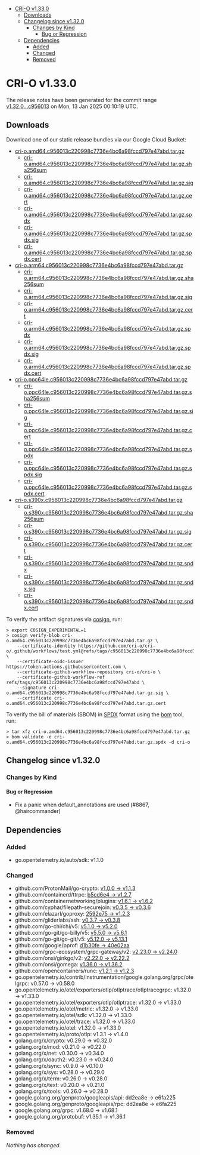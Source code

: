 - [CRI-O v1.33.0](#cri-o-v1330)
  - [Downloads](#downloads)
  - [Changelog since v1.32.0](#changelog-since-v1320)
    - [Changes by Kind](#changes-by-kind)
      - [Bug or Regression](#bug-or-regression)
  - [Dependencies](#dependencies)
    - [Added](#added)
    - [Changed](#changed)
    - [Removed](#removed)

# CRI-O v1.33.0

The release notes have been generated for the commit range
[v1.32.0...c956013](https://github.com/cri-o/cri-o/compare/v1.32.0...v1.33.0) on Mon, 13 Jan 2025 00:10:19 UTC.

## Downloads

Download one of our static release bundles via our Google Cloud Bucket:

- [cri-o.amd64.c956013c220998c7736e4bc6a98fccd797e47abd.tar.gz](https://storage.googleapis.com/cri-o/artifacts/cri-o.amd64.c956013c220998c7736e4bc6a98fccd797e47abd.tar.gz)
  - [cri-o.amd64.c956013c220998c7736e4bc6a98fccd797e47abd.tar.gz.sha256sum](https://storage.googleapis.com/cri-o/artifacts/cri-o.amd64.c956013c220998c7736e4bc6a98fccd797e47abd.tar.gz.sha256sum)
  - [cri-o.amd64.c956013c220998c7736e4bc6a98fccd797e47abd.tar.gz.sig](https://storage.googleapis.com/cri-o/artifacts/cri-o.amd64.c956013c220998c7736e4bc6a98fccd797e47abd.tar.gz.sig)
  - [cri-o.amd64.c956013c220998c7736e4bc6a98fccd797e47abd.tar.gz.cert](https://storage.googleapis.com/cri-o/artifacts/cri-o.amd64.c956013c220998c7736e4bc6a98fccd797e47abd.tar.gz.cert)
  - [cri-o.amd64.c956013c220998c7736e4bc6a98fccd797e47abd.tar.gz.spdx](https://storage.googleapis.com/cri-o/artifacts/cri-o.amd64.c956013c220998c7736e4bc6a98fccd797e47abd.tar.gz.spdx)
  - [cri-o.amd64.c956013c220998c7736e4bc6a98fccd797e47abd.tar.gz.spdx.sig](https://storage.googleapis.com/cri-o/artifacts/cri-o.amd64.c956013c220998c7736e4bc6a98fccd797e47abd.tar.gz.spdx.sig)
  - [cri-o.amd64.c956013c220998c7736e4bc6a98fccd797e47abd.tar.gz.spdx.cert](https://storage.googleapis.com/cri-o/artifacts/cri-o.amd64.c956013c220998c7736e4bc6a98fccd797e47abd.tar.gz.spdx.cert)
- [cri-o.arm64.c956013c220998c7736e4bc6a98fccd797e47abd.tar.gz](https://storage.googleapis.com/cri-o/artifacts/cri-o.arm64.c956013c220998c7736e4bc6a98fccd797e47abd.tar.gz)
  - [cri-o.arm64.c956013c220998c7736e4bc6a98fccd797e47abd.tar.gz.sha256sum](https://storage.googleapis.com/cri-o/artifacts/cri-o.arm64.c956013c220998c7736e4bc6a98fccd797e47abd.tar.gz.sha256sum)
  - [cri-o.arm64.c956013c220998c7736e4bc6a98fccd797e47abd.tar.gz.sig](https://storage.googleapis.com/cri-o/artifacts/cri-o.arm64.c956013c220998c7736e4bc6a98fccd797e47abd.tar.gz.sig)
  - [cri-o.arm64.c956013c220998c7736e4bc6a98fccd797e47abd.tar.gz.cert](https://storage.googleapis.com/cri-o/artifacts/cri-o.arm64.c956013c220998c7736e4bc6a98fccd797e47abd.tar.gz.cert)
  - [cri-o.arm64.c956013c220998c7736e4bc6a98fccd797e47abd.tar.gz.spdx](https://storage.googleapis.com/cri-o/artifacts/cri-o.arm64.c956013c220998c7736e4bc6a98fccd797e47abd.tar.gz.spdx)
  - [cri-o.arm64.c956013c220998c7736e4bc6a98fccd797e47abd.tar.gz.spdx.sig](https://storage.googleapis.com/cri-o/artifacts/cri-o.arm64.c956013c220998c7736e4bc6a98fccd797e47abd.tar.gz.spdx.sig)
  - [cri-o.arm64.c956013c220998c7736e4bc6a98fccd797e47abd.tar.gz.spdx.cert](https://storage.googleapis.com/cri-o/artifacts/cri-o.arm64.c956013c220998c7736e4bc6a98fccd797e47abd.tar.gz.spdx.cert)
- [cri-o.ppc64le.c956013c220998c7736e4bc6a98fccd797e47abd.tar.gz](https://storage.googleapis.com/cri-o/artifacts/cri-o.ppc64le.c956013c220998c7736e4bc6a98fccd797e47abd.tar.gz)
  - [cri-o.ppc64le.c956013c220998c7736e4bc6a98fccd797e47abd.tar.gz.sha256sum](https://storage.googleapis.com/cri-o/artifacts/cri-o.ppc64le.c956013c220998c7736e4bc6a98fccd797e47abd.tar.gz.sha256sum)
  - [cri-o.ppc64le.c956013c220998c7736e4bc6a98fccd797e47abd.tar.gz.sig](https://storage.googleapis.com/cri-o/artifacts/cri-o.ppc64le.c956013c220998c7736e4bc6a98fccd797e47abd.tar.gz.sig)
  - [cri-o.ppc64le.c956013c220998c7736e4bc6a98fccd797e47abd.tar.gz.cert](https://storage.googleapis.com/cri-o/artifacts/cri-o.ppc64le.c956013c220998c7736e4bc6a98fccd797e47abd.tar.gz.cert)
  - [cri-o.ppc64le.c956013c220998c7736e4bc6a98fccd797e47abd.tar.gz.spdx](https://storage.googleapis.com/cri-o/artifacts/cri-o.ppc64le.c956013c220998c7736e4bc6a98fccd797e47abd.tar.gz.spdx)
  - [cri-o.ppc64le.c956013c220998c7736e4bc6a98fccd797e47abd.tar.gz.spdx.sig](https://storage.googleapis.com/cri-o/artifacts/cri-o.ppc64le.c956013c220998c7736e4bc6a98fccd797e47abd.tar.gz.spdx.sig)
  - [cri-o.ppc64le.c956013c220998c7736e4bc6a98fccd797e47abd.tar.gz.spdx.cert](https://storage.googleapis.com/cri-o/artifacts/cri-o.ppc64le.c956013c220998c7736e4bc6a98fccd797e47abd.tar.gz.spdx.cert)
- [cri-o.s390x.c956013c220998c7736e4bc6a98fccd797e47abd.tar.gz](https://storage.googleapis.com/cri-o/artifacts/cri-o.s390x.c956013c220998c7736e4bc6a98fccd797e47abd.tar.gz)
  - [cri-o.s390x.c956013c220998c7736e4bc6a98fccd797e47abd.tar.gz.sha256sum](https://storage.googleapis.com/cri-o/artifacts/cri-o.s390x.c956013c220998c7736e4bc6a98fccd797e47abd.tar.gz.sha256sum)
  - [cri-o.s390x.c956013c220998c7736e4bc6a98fccd797e47abd.tar.gz.sig](https://storage.googleapis.com/cri-o/artifacts/cri-o.s390x.c956013c220998c7736e4bc6a98fccd797e47abd.tar.gz.sig)
  - [cri-o.s390x.c956013c220998c7736e4bc6a98fccd797e47abd.tar.gz.cert](https://storage.googleapis.com/cri-o/artifacts/cri-o.s390x.c956013c220998c7736e4bc6a98fccd797e47abd.tar.gz.cert)
  - [cri-o.s390x.c956013c220998c7736e4bc6a98fccd797e47abd.tar.gz.spdx](https://storage.googleapis.com/cri-o/artifacts/cri-o.s390x.c956013c220998c7736e4bc6a98fccd797e47abd.tar.gz.spdx)
  - [cri-o.s390x.c956013c220998c7736e4bc6a98fccd797e47abd.tar.gz.spdx.sig](https://storage.googleapis.com/cri-o/artifacts/cri-o.s390x.c956013c220998c7736e4bc6a98fccd797e47abd.tar.gz.spdx.sig)
  - [cri-o.s390x.c956013c220998c7736e4bc6a98fccd797e47abd.tar.gz.spdx.cert](https://storage.googleapis.com/cri-o/artifacts/cri-o.s390x.c956013c220998c7736e4bc6a98fccd797e47abd.tar.gz.spdx.cert)

To verify the artifact signatures via [cosign](https://github.com/sigstore/cosign), run:

```console
> export COSIGN_EXPERIMENTAL=1
> cosign verify-blob cri-o.amd64.c956013c220998c7736e4bc6a98fccd797e47abd.tar.gz \
    --certificate-identity https://github.com/cri-o/cri-o/.github/workflows/test.yml@refs/tags/c956013c220998c7736e4bc6a98fccd797e47abd \
    --certificate-oidc-issuer https://token.actions.githubusercontent.com \
    --certificate-github-workflow-repository cri-o/cri-o \
    --certificate-github-workflow-ref refs/tags/c956013c220998c7736e4bc6a98fccd797e47abd \
    --signature cri-o.amd64.c956013c220998c7736e4bc6a98fccd797e47abd.tar.gz.sig \
    --certificate cri-o.amd64.c956013c220998c7736e4bc6a98fccd797e47abd.tar.gz.cert
```

To verify the bill of materials (SBOM) in [SPDX](https://spdx.org) format using the [bom](https://sigs.k8s.io/bom) tool, run:

```console
> tar xfz cri-o.amd64.c956013c220998c7736e4bc6a98fccd797e47abd.tar.gz
> bom validate -e cri-o.amd64.c956013c220998c7736e4bc6a98fccd797e47abd.tar.gz.spdx -d cri-o
```

## Changelog since v1.32.0

### Changes by Kind

#### Bug or Regression
 - Fix a panic when default_annotations are used (#8867, @haircommander)

## Dependencies

### Added
- go.opentelemetry.io/auto/sdk: v1.1.0

### Changed
- github.com/ProtonMail/go-crypto: [v1.0.0 → v1.1.3](https://github.com/ProtonMail/go-crypto/compare/v1.0.0...v1.1.3)
- github.com/containerd/ttrpc: [b5cd6e4 → v1.2.7](https://github.com/containerd/ttrpc/compare/b5cd6e4...v1.2.7)
- github.com/containernetworking/plugins: [v1.6.1 → v1.6.2](https://github.com/containernetworking/plugins/compare/v1.6.1...v1.6.2)
- github.com/cyphar/filepath-securejoin: [v0.3.5 → v0.3.6](https://github.com/cyphar/filepath-securejoin/compare/v0.3.5...v0.3.6)
- github.com/elazarl/goproxy: [2592e75 → v1.2.3](https://github.com/elazarl/goproxy/compare/2592e75...v1.2.3)
- github.com/gliderlabs/ssh: [v0.3.7 → v0.3.8](https://github.com/gliderlabs/ssh/compare/v0.3.7...v0.3.8)
- github.com/go-chi/chi/v5: [v5.1.0 → v5.2.0](https://github.com/go-chi/chi/compare/v5.1.0...v5.2.0)
- github.com/go-git/go-billy/v5: [v5.5.0 → v5.6.1](https://github.com/go-git/go-billy/compare/v5.5.0...v5.6.1)
- github.com/go-git/go-git/v5: [v5.12.0 → v5.13.1](https://github.com/go-git/go-git/compare/v5.12.0...v5.13.1)
- github.com/google/pprof: [d1b30fe → 40e02aa](https://github.com/google/pprof/compare/d1b30fe...40e02aa)
- github.com/grpc-ecosystem/grpc-gateway/v2: [v2.23.0 → v2.24.0](https://github.com/grpc-ecosystem/grpc-gateway/compare/v2.23.0...v2.24.0)
- github.com/onsi/ginkgo/v2: [v2.22.0 → v2.22.2](https://github.com/onsi/ginkgo/compare/v2.22.0...v2.22.2)
- github.com/onsi/gomega: [v1.36.0 → v1.36.2](https://github.com/onsi/gomega/compare/v1.36.0...v1.36.2)
- github.com/opencontainers/runc: [v1.2.1 → v1.2.3](https://github.com/opencontainers/runc/compare/v1.2.1...v1.2.3)
- go.opentelemetry.io/contrib/instrumentation/google.golang.org/grpc/otelgrpc: v0.57.0 → v0.58.0
- go.opentelemetry.io/otel/exporters/otlp/otlptrace/otlptracegrpc: v1.32.0 → v1.33.0
- go.opentelemetry.io/otel/exporters/otlp/otlptrace: v1.32.0 → v1.33.0
- go.opentelemetry.io/otel/metric: v1.32.0 → v1.33.0
- go.opentelemetry.io/otel/sdk: v1.32.0 → v1.33.0
- go.opentelemetry.io/otel/trace: v1.32.0 → v1.33.0
- go.opentelemetry.io/otel: v1.32.0 → v1.33.0
- go.opentelemetry.io/proto/otlp: v1.3.1 → v1.4.0
- golang.org/x/crypto: v0.29.0 → v0.32.0
- golang.org/x/mod: v0.21.0 → v0.22.0
- golang.org/x/net: v0.30.0 → v0.34.0
- golang.org/x/oauth2: v0.23.0 → v0.24.0
- golang.org/x/sync: v0.9.0 → v0.10.0
- golang.org/x/sys: v0.28.0 → v0.29.0
- golang.org/x/term: v0.26.0 → v0.28.0
- golang.org/x/text: v0.20.0 → v0.21.0
- golang.org/x/tools: v0.26.0 → v0.28.0
- google.golang.org/genproto/googleapis/api: dd2ea8e → e6fa225
- google.golang.org/genproto/googleapis/rpc: dd2ea8e → e6fa225
- google.golang.org/grpc: v1.68.0 → v1.68.1
- google.golang.org/protobuf: v1.35.1 → v1.36.1

### Removed
_Nothing has changed._
